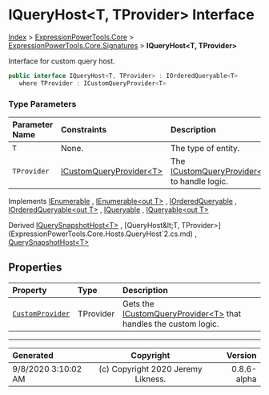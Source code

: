 ﻿# IQueryHost&lt;T, TProvider> Interface

[Index](../index.md) > [ExpressionPowerTools.Core](ExpressionPowerTools.Core.a.md) > [ExpressionPowerTools.Core.Signatures](ExpressionPowerTools.Core.Signatures.n.md) > **IQueryHost<T, TProvider>**

Interface for custom query host.

```csharp
public interface IQueryHost<T, TProvider> : IOrderedQueryable<T>
   where TProvider : ICustomQueryProvider<T>
```

### Type Parameters

| Parameter Name | Constraints | Description |
| :-- | :-- | :-- |
| `T` | None. | The type of entity. |
| `TProvider` | [ICustomQueryProvider&lt;T>](ExpressionPowerTools.Core.Signatures.ICustomQueryProvider`1.i.md) | The [ICustomQueryProvider&lt;T>](ExpressionPowerTools.Core.Signatures.ICustomQueryProvider`1.i.md) to handle logic. |

Implements  [IEnumerable](https://docs.microsoft.com/dotnet/api/system.collections.ienumerable) ,  [IEnumerable&lt;out T>](https://docs.microsoft.com/dotnet/api/system.collections.generic.ienumerable-1) ,  [IOrderedQueryable](https://docs.microsoft.com/dotnet/api/system.linq.iorderedqueryable) ,  [IOrderedQueryable&lt;out T>](https://docs.microsoft.com/dotnet/api/system.linq.iorderedqueryable-1) ,  [IQueryable](https://docs.microsoft.com/dotnet/api/system.linq.iqueryable) ,  [IQueryable&lt;out T>](https://docs.microsoft.com/dotnet/api/system.linq.iqueryable-1) 

Derived  [IQuerySnapshotHost&lt;T>](ExpressionPowerTools.Core.Signatures.IQuerySnapshotHost`1.i.md) ,  [QueryHost&lt;T, TProvider>](ExpressionPowerTools.Core.Hosts.QueryHost`2.cs.md) ,  [QuerySnapshotHost&lt;T>](ExpressionPowerTools.Core.Hosts.QuerySnapshotHost`1.cs.md) 

## Properties

| Property | Type | Description |
| :-- | :-- | :-- |
| [`CustomProvider`](ExpressionPowerTools.Core.Signatures.IQueryHost`2.CustomProvider.prop.md) | TProvider | Gets the [ICustomQueryProvider&lt;T>](ExpressionPowerTools.Core.Signatures.ICustomQueryProvider`1.i.md) that handles the custom logic. |


---

| Generated | Copyright | Version |
| :-- | :-: | --: |
| 9/8/2020 3:10:02 AM | (c) Copyright 2020 Jeremy Likness. | 0.8.6-alpha |
